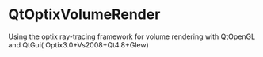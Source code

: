 QtOptixVolumeRender
===================

Using the optix ray-tracing framework for volume rendering with QtOpenGL and QtGui( Optix3.0+Vs2008+Qt4.8+Glew)

